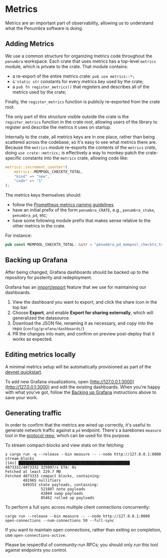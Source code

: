 # Metrics

Metrics are an important part of observability, allowing us to understand what
the Penumbra software is doing.

## Adding Metrics

We use a common structure for organizing metrics code throughout the `penumbra`
workspace.  Each crate that uses metrics has a top-level `metrics` module, which
is private to the crate.  That module contains:

- a re-export of the entire metrics crate: `pub use metrics::*;`
- `&'static str` constants for every metrics key used by the crate;
- a `pub fn register_metrics()` that registers and describes all of the metrics used by the crate;

Finally, the `register_metrics` function is publicly re-exported from the crate root.

The only part of this structure visible outside the crate is the
`register_metrics` function in the crate root, allowing users of the library to
register and describe the metrics it uses on startup.

Internally to the crate, all metrics keys are in one place, rather than being
scattered across the codebase, so it's easy to see what metrics there are.
Because the `metrics` _module_ re-exports the contents of the `metrics` _crate_,
doing `use crate::metrics;` is effectively a way to monkey-patch the
crate-specific constants into the `metrics` crate, allowing code like:

```rust
metrics::increment_counter!(
    metrics::MEMPOOL_CHECKTX_TOTAL,
    "kind" => "new",
    "code" => "1"
);
```

The metrics keys themselves should:

- follow the [Prometheus metrics naming guidelines](https://prometheus.io/docs/practices/naming/)
- have an initial prefix of the form `penumbra_CRATE`, e.g., `penumbra_stake`, `penumbra_pd`, etc;
- have some following module prefix that makes sense relative to the other metrics in the crate.

For instance:

```rust
pub const MEMPOOL_CHECKTX_TOTAL: &str = "penumbra_pd_mempool_checktx_total";
```

## Backing up Grafana

After being changed, Grafana dashboards should be backed up to the repository for posterity and redeployment.

Grafana has an [import/export](https://grafana.com/docs/grafana/latest/dashboards/export-import/) feature that
we use for maintaining our dashboards.

1. View the dashboard you want to export, and click the share icon in the top bar.
2. Choose **Export**, and enable **Export for sharing externally**, which will generalized the datasource.
3. Download the JSON file, renaming it as necessary, and copy into the repo (`config/grafana/dashboards/`)
4. PR the changes into main, and confirm on preview post-deploy that it works as expected.

## Editing metrics locally

A minimal metrics setup will be automatically provisioned as part of the [devnet quickstart](./devnet-quickstart.md).

To add new Grafana visualizations, open [http://127.0.0.1:3000](http://127.0.0.1:3000) and edit the existing dashboards.
When you're happy with what you've got, follow the [Backing up Grafana](./metrics.md#backing-up-grafana) instructions above to save your work.

## Generating traffic

In order to confirm that the metrics are wired up correctly, it's useful to generate network traffic against a `pd` endpoint.
There's a barebones `measure` tool in the [protocol repo], which can be used for this purpose.

To stream compact-blocks and view stats on the fetching:

```
❯ cargo run -q --release --bin measure -- --node http://127.0.0.1:8080 stream-blocks
[14s] ██████████████████████████████████████████████████ 4873332/4873332 325097/s ETA: 0s
Fetched at least 229.7 MB
Fetched 4873333 compact blocks, containing:
        481965 nullifiers
        649353 state payloads, containing:
                521087 note payloads
                42804 swap payloads
                85462 rolled up payloads
```

To perform a full sync across multiple client connections concurrently:

```
cargo run --release --bin measure -- --node http://127.0.0.1:8080 open-connections --num-connections 50 --full-sync
```

If you want to maintain open connections, rather than exiting on completion, use `open-connections-active`.

Please be respectful of community-run RPCs; you should only run this tool against endpoints you control.

[protocol repo]: https://github.com/penumbra-zone/penumbra
